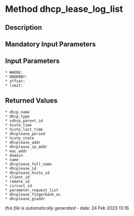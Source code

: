 # Method dhcp_lease_log_list

## Description
	

## Mandatory Input Parameters

## Input Parameters
	* WHERE:
	* ORDERBY:
	* offset:
	* limit:

## Returned Values
	* dhcp_name
	* dhcp_type
	* vdhcp_parent_id
	* histo_time
	* histo_last_time
	* dhcplease_period
	* histo_state
	* dhcplease_addr
	* dhcplease_ip_addr
	* mac_addr
	* domain
	* name
	* dhcplease_full_name
	* dhcplease_id
	* dhcplease_histo_id
	* client_id
	* remote_id
	* circuit_id
	* parameter_request_list
	* dhcplease_fingerbank_os
	* dhcplease_giaddr


*this file is automatically generated* - date: 24 Feb 2023 13:16